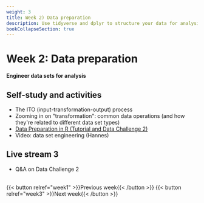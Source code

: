 ```yaml
---
weight: 3
title: Week 2) Data preparation
description: Use tidyverse and dplyr to structure your data for analysis, and generate data reports using R Markdown.
bookCollapseSection: true
---
```


# Week 2: Data preparation

__Engineer data sets for analysis__

## Self-study and activities
- The ITO (input-transformation-output) process
- Zooming in on "transformation": common data operations (and how they're related to different data set types)
- [Data Preparation in R (Tutorial and Data Challenge 2)](docs/tutorials/data-preparation)
- Video: data set engineering (Hannes)

## Live stream 3
- Q&A on Data Challenge 2

<!--- Ethics in scraping and APIs *live*
-->

<br>
{{< button relref="week1" >}}Previous week{{< /button >}}
{{< button relref="week3" >}}Next week{{< /button >}}
